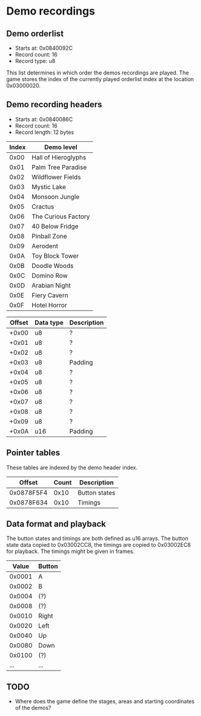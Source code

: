 # Demo recordings

## Demo orderlist

* Starts at: 0x0840092C
* Record count: 16
* Record type: u8

This list determines in which order the demos recordings are played. The game stores the index of the currently played orderlist index at the location 0x03000020.

## Demo recording headers

* Starts at: 0x0840086C
* Record count: 16
* Record length: 12 bytes

| Index | Demo level
| ----- | ----------
| 0x00  | Hall of Hieroglyphs
| 0x01  | Palm Tree Paradise
| 0x02  | Wildflower Fields
| 0x03  | Mystic Lake
| 0x04  | Monsoon Jungle
| 0x05  | Cractus
| 0x06  | The Curious Factory
| 0x07  | 40 Below Fridge
| 0x08  | Pinball Zone
| 0x09  | Aerodent
| 0x0A  | Toy Block Tower
| 0x0B  | Doodle Woods
| 0x0C  | Domino Row
| 0x0D  | Arabian Night
| 0x0E  | Fiery Cavern
| 0x0F  | Hotel Horror

| Offset | Data type | Description
| ------ | --------- | -----------
| +0x00  | u8        | ?
| +0x01  | u8        | ?
| +0x02  | u8        | ?
| +0x03  | u8        | Padding
| +0x04  | u8        | ?
| +0x05  | u8        | ?
| +0x06  | u8        | ?
| +0x07  | u8        | ?
| +0x08  | u8        | ?
| +0x09  | u8        | ?
| +0x0A  | u16       | Padding

## Pointer tables

These tables are indexed by the demo header index.

| Offset     | Count  | Description
| ---------- | ------ | -----------
| 0x0878F5F4 | 0x10   | Button states
| 0x0878F634 | 0x10   | Timings

## Data format and playback

The button states and timings are both defined as u16 arrays. The button state data copied to 0x03002CC8, the timings are copied to 0x03002EC8 for playback. The timings might be given in frames.

| Value  | Button
| -------| ------
| 0x0001 | A
| 0x0002 | B
| 0x0004 | (?)
| 0x0008 | (?)
| 0x0010 | Right
| 0x0020 | Left
| 0x0040 | Up
| 0x0080 | Down
| 0x0100 | (?)
| ...    | ...

## TODO
- Where does the game define the stages, areas and starting coordinates of the demos?
